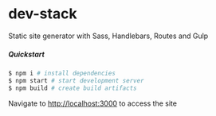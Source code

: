 # dev-stack #

Static site generator with Sass, Handlebars, Routes and Gulp

##### Quickstart

```bash
$ npm i # install dependencies 
$ npm start # start development server
$ npm build # create build artifacts
```

Navigate to [http://localhost:3000](http://localhost:3000) to access the site